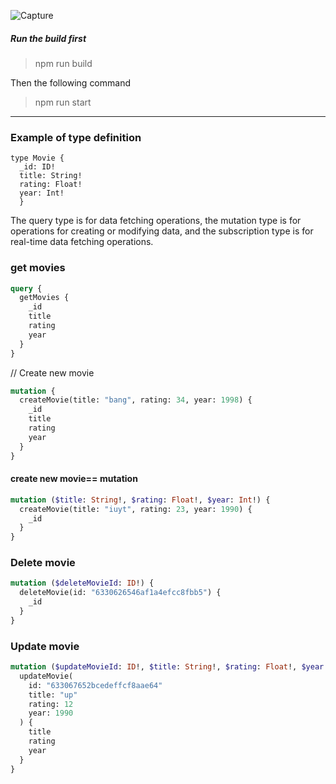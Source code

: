 ![Capture](https://user-images.githubusercontent.com/70065792/192149916-5abd4977-6129-41a9-8084-86bbf41f43ee.PNG)

##### Run the build first

> npm run build

Then the following command

> npm run start

---

### Example of type definition

```
type Movie {
  _id: ID!
  title: String!
  rating: Float!
  year: Int!
  }
```

The query type is for data fetching operations, the mutation type is for operations for creating or modifying data, and the subscription type is for real-time data fetching operations.

### get movies

```graphql
query {
  getMovies {
    _id
    title
    rating
    year
  }
}
```

// Create new movie

```graphql
mutation {
  createMovie(title: "bang", rating: 34, year: 1998) {
    _id
    title
    rating
    year
  }
}
```

#### create new movie== mutation

```graphql
mutation ($title: String!, $rating: Float!, $year: Int!) {
  createMovie(title: "iuyt", rating: 23, year: 1990) {
    _id
  }
}
```

### Delete movie

```graphql
mutation ($deleteMovieId: ID!) {
  deleteMovie(id: "6330626546af1a4efcc8fbb5") {
    _id
  }
}
```

### Update movie

```graphql
mutation ($updateMovieId: ID!, $title: String!, $rating: Float!, $year: Int!) {
  updateMovie(
    id: "633067652bcedeffcf8aae64"
    title: "up"
    rating: 12
    year: 1990
  ) {
    title
    rating
    year
  }
}
```
